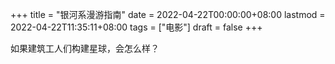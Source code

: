 +++
title = "银河系漫游指南"
date = 2022-04-22T00:00:00+08:00
lastmod = 2022-04-22T11:35:11+08:00
tags = ["电影"]
draft = false
+++

如果建筑工人们构建星球，会怎么样？
